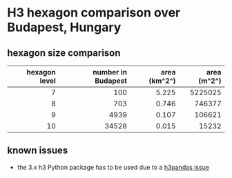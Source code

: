 # H3 hexagon comparison over Budapest, Hungary

## hexagon size comparison

|hexagon level|number in Budapest|area (km^2^)|area (m^2^)|
|------------:|-----------------:|-----------:|----------:|
|            7|               100|       5.225|    5225025|
|            8|               703|       0.746|     746377|
|            9|              4939|       0.107|     106621|
|           10|             34528|       0.015|      15232|

## known issues

- the 3.x h3 Python package has to be used due to a [h3pandas issue](https://github.com/DahnJ/H3-Pandas/issues/33)
